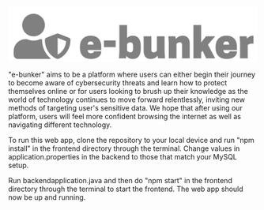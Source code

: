 <img src="https://raw.githubusercontent.com/Asad99dev/E-Bunker/main/frontend/src/Images/logo.svg">

"e-bunker" aims to be a platform where users can either begin their journey to become aware of cybersecurity threats and learn how to protect themselves online or for users looking to brush up their knowledge as the world of technology continues to move forward relentlessly, inviting new methods of targeting user's sensitive data. We hope that after using our platform, users will feel more confident browsing the internet as well as navigating different technology.

To run this web app, clone the repository to your local device and run "npm install" in the frontend directory through the terminal. Change values in application.properties in the backend to those that match your MySQL setup.

Run backendapplication.java and then do "npm start" in the frontend directory through the terminal to start the frontend. The web app should now be up and running.
